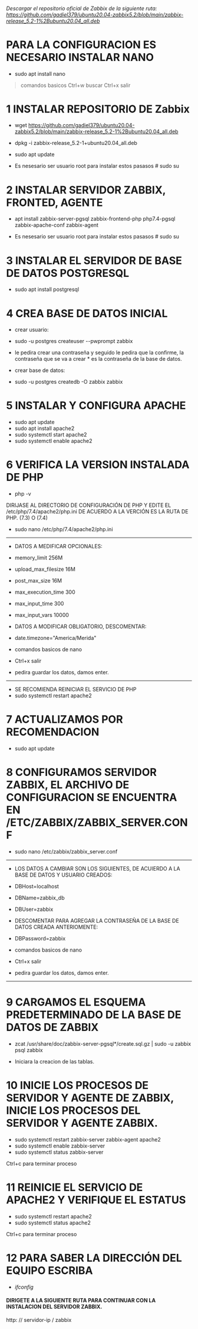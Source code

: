 ###### Descargar el repositorio oficial de Zabbix de la siguiente ruta: https://github.com/gadiel379/ubuntu20.04-zabbix5.2/blob/main/zabbix-release_5.2-1%2Bubuntu20.04_all.deb
 
 # PARA LA CONFIGURACION ES NECESARIO INSTALAR NANO
  * sudo apt install nano
 
>  comandos basicos
> Ctrl+w buscar
> Ctrl+x salir
  
 
# 1 INSTALAR REPOSITORIO DE Zabbix
* wget https://github.com/gadiel379/ubuntu20.04-zabbix5.2/blob/main/zabbix-release_5.2-1%2Bubuntu20.04_all.deb
* dpkg -i zabbix-release_5.2-1+ubuntu20.04_all.deb
* sudo apt update

 * Es nesesario ser usuario root para instalar estos pasasos # sudo su
 
# 2 INSTALAR SERVIDOR ZABBIX, FRONTED, AGENTE
* apt install zabbix-server-pgsql zabbix-frontend-php php7.4-pgsql zabbix-apache-conf zabbix-agent

* Es nesesario ser usuario root para instalar estos pasasos # sudo su

# 3 INSTALAR EL SERVIDOR DE BASE DE DATOS POSTGRESQL
* sudo apt install postgresql  
  
# 4 CREA BASE DE DATOS INICIAL
* crear usuario:
* sudo -u postgres createuser --pwprompt zabbix

* le pedira crear una contraseña y seguido le pedira que la confirme, la contraseña que se va a crear * es la contraseña de la base de datos.

* crear base de datos:
* sudo -u postgres createdb -O zabbix zabbix

# 5 INSTALAR Y CONFIGURA APACHE
 * sudo apt update
 * sudo apt install  apache2 
 * sudo systemctl start apache2
 * sudo systemctl enable apache2


# 6 VERIFICA LA VERSION INSTALADA DE PHP
 * php -v  

DIRIJASE AL DIRECTORIO DE CONFIGURACIÓN DE PHP Y EDITE EL /etc/php/7.4/apache2/php.ini 
DE ACUERDO A LA VERCIÓN ES LA RUTA DE PHP. (7.3) O (7.4)

* sudo nano /etc/php/7.4/apache2/php.ini   
 
******************************************
* DATOS A MEDIFICAR OPCIONALES:
* memory_limit 256M
* upload_max_filesize 16M
* post_max_size 16M
* max_execution_time 300
* max_input_time 300
* max_input_vars 10000

* DATOS A MODIFICAR OBLIGATORIO, DESCOMENTAR:
* date.timezone="America/Merida"

* comandos basicos de nano
* Ctrl+x salir
* pedira guardar los datos, damos enter.
*******************************************

* SE RECOMIENDA REINICIAR EL SERVICIO DE PHP
* sudo systemctl restart apache2


# 7 ACTUALIZAMOS POR RECOMENDACION
* sudo apt update


# 8 CONFIGURAMOS SERVIDOR ZABBIX, EL ARCHIVO DE CONFIGURACION SE ENCUENTRA EN /ETC/ZABBIX/ZABBIX_SERVER.CONF
* sudo nano /etc/zabbix/zabbix_server.conf
 
*********************************************************************************************
* LOS DATOS A CAMBIAR SON LOS SIGUIENTES, DE ACUIERDO A LA BASE DE DATOS Y USUARIO CREADOS:
* DBHost=localhost
* DBName=zabbix_db
* DBUser=zabbix

* DESCOMENTAR PARA AGREGAR LA CONTRASEÑA DE LA BASE DE DATOS CREADA ANTERIOMENTE:
* DBPassword=zabbix

* comandos basicos de nano
* Ctrl+x salir
* pedira guardar los datos, damos enter.
*********************************************************************************************


# 9 CARGAMOS EL ESQUEMA PREDETERMINADO DE LA BASE DE DATOS DE ZABBIX
* zcat /usr/share/doc/zabbix-server-pgsql*/create.sql.gz | sudo -u zabbix psql zabbix

* Iniciara la creacion de las tablas.

# 10 INICIE LOS PROCESOS DE SERVIDOR Y AGENTE DE ZABBIX, INICIE LOS PROCESOS  DEL SERVIDOR  Y AGENTE ZABBIX.
* sudo systemctl restart zabbix-server zabbix-agent apache2
* sudo systemctl enable zabbix-server
* sudo systemctl status zabbix-server

Ctrl+c para terminar proceso


# 11 REINICIE EL SERVICIO DE APACHE2 Y VERIFIQUE EL ESTATUS
* sudo systemctl restart apache2
* sudo systemctl status apache2

Ctrl+c para terminar proceso


# 12 PARA SABER LA DIRECCIÓN DEL EQUIPO ESCRIBA
* *ifconfig*

#### DIRIGETE A LA SIGUIENTE RUTA PARA CONTINUAR CON LA INSTALACION DEL SERVIDOR ZABBIX.
http: // servidor-ip / zabbix
